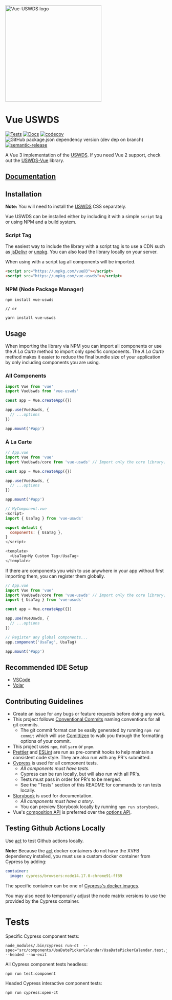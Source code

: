 <!-- markdownlint-disable-next-line -->
<img width="300" src="media/logo.svg" alt="Vue-USWDS logo">

# Vue USWDS

[![Tests](https://github.com/patrickcate/vue-uswds/actions/workflows/tests.yml/badge.svg)](https://github.com/patrickcate/vue-uswds/actions/workflows/tests.yml) [![Docs](https://github.com/patrickcate/vue-uswds/actions/workflows/docs.yml/badge.svg)](https://github.com/patrickcate/vue-uswds/actions/workflows/docs.yml) [![codecov](https://codecov.io/gh/patrickcate/vue-uswds/branch/develop/graph/badge.svg?token=3R49R79IKK)](https://codecov.io/gh/patrickcate/vue-uswds) ![GitHub package.json dependency version (dev dep on branch)](https://img.shields.io/github/package-json/dependency-version/patrickcate/vue-uswds/dev/@uswds/uswds) [![semantic-release](https://img.shields.io/badge/semantic--release-e10079?logo=semantic-release&labelColor=494949&color=d90f7c)](https://github.com/semantic-release/semantic-release)

A Vue 3 implementation of the [USWDS](https://designsystem.digital.gov). If you need Vue 2 support, check out the [USWDS-Vue](https://github.com/thepipster/uswds-vue) library.

## [Documentation](https://patrickcate.github.io/vue-uswds/)

## Installation

**Note:** You will need to install the [USWDS](https://designsystem.digital.gov) CSS separately.

Vue USWDS can be installed either by including it with a simple `script` tag or using NPM and a build system.

### Script Tag

The easiest way to include the library with a script tag is to use a CDN such as [jsDelivr](https://www.jsdelivr.com) or [unpkg](https://unpkg.com). You can also load the library locally on your server.

When using with a script tag all components will be imported.

```html
<script src="https://unpkg.com/vue@3"></script>
<script src="https://unpkg.com/vue-uswds"></script>
```

### NPM (Node Package Manager)

```shell
npm install vue-uswds

// or

yarn install vue-uswds
```

## Usage

When importing the library via NPM you can import all components or use the _À La Carte_ method to import only specific components. The _À La Carte_ method makes it easier to reduce the final bundle size of your application by only including components you are using.

### All Components

```javascript
import Vue from 'vue'
import VueUswds from 'vue-uswds'

const app = Vue.createApp({})

app.use(VueUswds, {
  // ...options
})

app.mount('#app')
```

### À La Carte

```javascript
// App.vue
import Vue from 'vue'
import VueUswds/core from 'vue-uswds' // Import only the core library.

const app = Vue.createApp({})

app.use(VueUswds, {
  // ...options
})

app.mount('#app')
```

```js
// MyComponent.vue
<script>
import { UsaTag } from 'vue-uswds'

export default {
  components: { UsaTag },
}
</script>

<template>
  <UsaTag>My Custom Tag</UsaTag>
</template>
```

If there are components you wish to use anywhere in your app without first importing them, you can register them globally.

```javascript
// App.vue
import Vue from 'vue'
import VueUswds/core from 'vue-uswds' // Import only the core library.
import { UsaTag } from 'vue-uswds'

const app = Vue.createApp({})

app.use(VueUswds, {
  // ...options
})

// Register any global components...
app.component('UsaTag', UsaTag)

app.mount('#app')
```

## Recommended IDE Setup

- [VSCode](https://code.visualstudio.com)
- [Volar](https://marketplace.visualstudio.com/items?itemName=vue.volar)

## Contributing Guidelines

- Create an issue for any bugs or feature requests before doing any work.
- This project follows [Conventional Commits](https://www.conventionalcommits.org) naming conventions for all git commits.
  - The git commit format can be easily generated by running `npm run commit` which will use [Comittizen](https://github.com/commitizen/cz-cli) to walk you through the formatting options of your commit.
- This project uses `npm`, not `yarn` or `pnpm`.
- [Prettier](https://prettier.io) and [ESLint](https://eslint.org) are run as pre-commit hooks to help maintain a consistent code style. They are also run with any PR's submitted.
- [Cypress](https://www.cypress.io) is used for all component tests.
  - _All components must have tests_.
  - Cypress can be run locally, but will also run with all PR's.
  - Tests must pass in order for PR's to be merged.
  - See the "Tests" section of this README for commands to run tests locally.
- [Storybook](https://storybook.js.org/) is used for documentation.
  - _All components must have a story_.
  - You can preview Storybook locally by running `npm run storybook`.
- Vue's [composition API](https://vuejs.org/guide/introduction.html#composition-api) is preferred over the [options API](https://vuejs.org/guide/introduction.html#options-api).

## Testing Github Actions Locally

Use [act](https://github.com/nektos/act) to test Github actions locally.

**Note:** Because the [act](https://github.com/nektos/act) docker containers do not have the XVFB dependency installed, you must use a custom docker container from Cypress by adding:

```yaml
container:
  image: cypress/browsers:node14.17.0-chrome91-ff89
```

The specific container can be one of [Cypress's docker images](https://github.com/cypress-io/cypress-docker-images).

You may also need to temporarily adjust the node matrix versions to use the provided by the Cypress container.

# Tests

Specific Cypress component tests:

```shell
node_modules/.bin/cypress run-ct  --spec="src/components/UsaDatePickerCalendar/UsaDatePickerCalendar.test.js" --headed --no-exit
```

All Cypress component tests headless:

```shell
npm run test:component
```

Headed Cypress interactive component tests:

```shell
npm run cypress:open-ct
```
